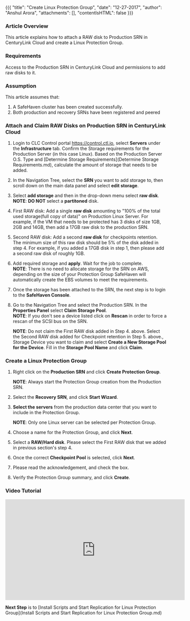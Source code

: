 {{{
  "title": "Create Linux Protection Group",
  "date": "12-27-2017",
  "author": "Anshul Arora",
  "attachments": [],
  "contentIsHTML": false
}}}

### Article Overview
This article explains how to attach a RAW disk to Production SRN in CenturyLink Cloud and create a Linux Protection Group.

### Requirements
Access to the Production SRN in CenturyLink Cloud and permissions to add raw disks to it.

### Assumption
This article assumes that:

1. A SafeHaven cluster has been created successfully.
2. Both production and recovery SRNs have been registered and peered

### Attach and Claim RAW Disks on Production SRN in CenturyLink Cloud
1. Login to CLC Control portal https://control.ctl.io, select **Servers** under the **Infrastructure** tab. Confirm the Storage requirements for the Production Server (in this case Linux). Based on the Production Server O.S. Type and [Determine Storage Requirements](Determine Storage Requirements.md), calculate the amount of storage that needs to be added.

2. In the Navigation Tree, select the **SRN** you want to add storage to, then scroll down on the main data panel and select **edit storage**.
3. Select **add storage** and then in the drop-down menu select **raw disk**.  
   **NOTE**: **DO NOT** select a **partitoned** disk.

4. First RAW disk: Add a single **raw disk** amounting to "100% of the total used storage(full copy of data)" on Production Linux Server.
For example, if the VM that needs to be protected has 3 disks of size 1GB, 2GB and 14GB, then add a 17GB raw disk to the production SRN.

5. Second RAW disk: Add a second **raw disk** for checkpoints retention. The minimum size of this raw disk should be 5% of the disk added in step 4.
For example, if you added a 17GB disk in step 1, then please add a second raw disk of roughly 1GB.

6. Add required storage and **apply**. Wait for the job to complete.  
**NOTE**: There is no need to allocate storage for the SRN on AWS, depending on the size of your Protection Group SafeHaven will automatically create the EBS volumes to meet the requirements.

7. Once the storage has been attached to the SRN, the next step is to login to the **SafeHaven Console**.
8. Go to the Navigation Tree and select the Production SRN. In the **Properties Panel** select **Claim Storage Pool**.  
   **NOTE**: If you don't see a device listed click on **Rescan** in order to force a rescan of the SCSI bus on the SRN.  
   
   **NOTE**: Do not claim the First RAW disk added in Step 4. above. Select the Second RAW disk added for Checkpoint retention in Step 5. above., Storage Device you want to claim and select **Create a New Storage Pool for the Device**. Fill in the **Storage Pool Name** and click **Claim**.

### Create a Linux Protection Group
1. Right click on the **Production SRN** and click **Create Protection Group**.

   **NOTE**: Always start the Protection Group creation from the Production SRN.

2. Select the **Recovery SRN**, and click **Start Wizard**.

3. **Select the servers** from the production data center that you want to include in the Protection Group.

   **NOTE**: Only one Linux server can be selected per Protection Group.

4. Choose a name for the Protection Group, and click **Next**.

5. Select a **RAW/Hard disk**. Please select the First RAW disk that we added in previous section's step 4.

7. Once the correct **Checkpoint Pool** is selected, click **Next**.

8. Please read the acknowledgement, and check the box.

9. Verify the Protection Group summary, and click **Create**.

### Video Tutorial
<p>
<iframe width="560" height="315" src="https://www.youtube.com/embed/pWIG16vY3Gs" frameborder="0" gesture="media" allow="encrypted-media" allowfullscreen></iframe>
</p>

**Next Step** is to [Install Scripts and Start Replication for Linux Protection Group](Install Scripts and Start Replication for Linux Protection Group.md)
